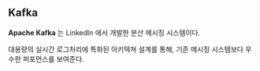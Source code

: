 ## Kafka

**Apache Kafka** 는 LinkedIn 에서 개발한 분산 메시징 시스템이다.

대용량의 실시간 로그처리에 특화된 아키텍쳐 설계를 통해, 기존 메시징 시스템보다 우수한 퍼포먼스를 보여준다.